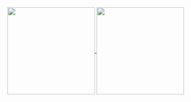 <a href="https://github.com/RaulPPelaez">
  <img height=200 align="center" src="https://github-readme-stats.vercel.app/api?username=RaulPPelaez&theme=dark&hide_border=false" />
</a>
<a href="https://github.com/RaulPPelaez">
    <img height=200 align="center" src="https://github-readme-stats.vercel.app/api/top-langs/?username=RaulPPelaez&theme=dark&hide_border=false&include_all_commits=true&count_private=false&layout=compact&card_width=320" />
</a>

